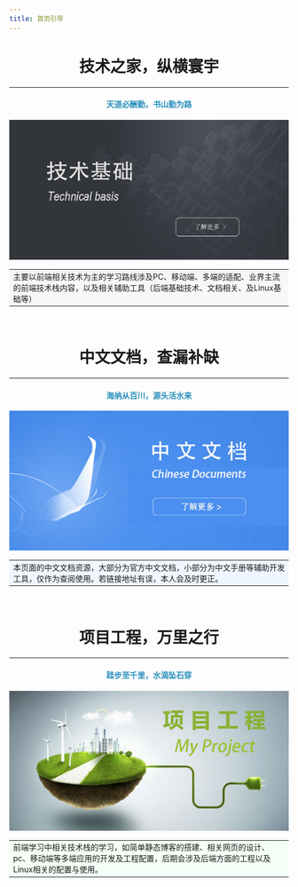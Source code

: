 ```yaml
---
title: 首页引导
---
```



# <center>技术之家，纵横寰宇</center>
***
<center>
<font color ="#268EBA">
<h4 >天道必酬勤，书山勤为路</h4>
</font>
</center>


[![technology](../.vuepress/public/tec.jpg)](../Technology/README.md) 
<br>

<center><table ><tr><td bgcolor="#f7f7f7">主要以前端相关技术为主的学习路线涉及PC、移动端、多端的适配、业界主流的前端技术栈内容，以及相关辅助工具（后端基础技术、文档相关、及Linux基础等）</td></tr></table></center>

<br>



# <center>中文文档，查漏补缺</center>

***

<center>
<font color ="#268EBA">
<h4 >海纳从百川，源头活水来</h4>
</font>
</center>



[![technology](../.vuepress/public/cndoc.jpg)](../Doc/README.md) 
<br>

<center><table ><tr><td bgcolor="#eff6ff">本页面的中文文档资源，大部分为官方中文文档，小部分为中文手册等辅助开发工具，仅作为查阅使用。若链接地址有误，本人会及时更正。</td></tr></table></center>

<br>

# <center>项目工程，万里之行</center>

***

<center>
<font color ="#268EBA">
<h4 >跬步至千里，水滴坠石穿</h4>
</font>
</center>



[![technology](../.vuepress/public/project.jpg)](../Project/README.md) 
<br>

<center><table ><tr><td bgcolor="#f4fff5">前端学习中相关技术栈的学习，如简单静态博客的搭建、相关网页的设计、pc、移动端等多端应用的开发及工程配置，后期会涉及后端方面的工程以及Linux相关的配置与使用。</td></tr></table></center>

<br>

